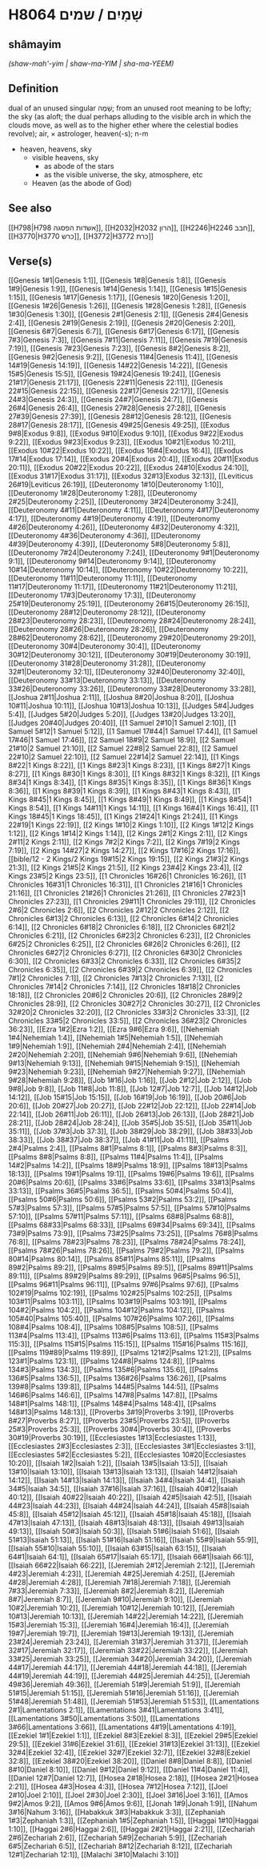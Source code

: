 # H8064 שָׁמַיִם / שמים

## shâmayim

_(shaw-mah'-yim | shaw-ma-YIM | sha-ma-YEEM)_

## Definition

dual of an unused singular שָׁמֶה; from an unused root meaning to be lofty; the sky (as aloft; the dual perhaps alluding to the visible arch in which the clouds move, as well as to the higher ether where the celestial bodies revolve); air, × astrologer, heaven(-s); n-m

- heaven, heavens, sky
  - visible heavens, sky
    - as abode of the stars
    - as the visible universe, the sky, atmosphere, etc
  - Heaven (as the abode of God)

## See also

[[H798|H798 אשדות הפסגה]], [[H2032|H2032 הרון]], [[H2246|H2246 חבב]], [[H3770|H3770 כרש]], [[H3772|H3772 כרת]]

## Verse(s)

[[Genesis 1#1|Genesis 1:1]], [[Genesis 1#8|Genesis 1:8]], [[Genesis 1#9|Genesis 1:9]], [[Genesis 1#14|Genesis 1:14]], [[Genesis 1#15|Genesis 1:15]], [[Genesis 1#17|Genesis 1:17]], [[Genesis 1#20|Genesis 1:20]], [[Genesis 1#26|Genesis 1:26]], [[Genesis 1#28|Genesis 1:28]], [[Genesis 1#30|Genesis 1:30]], [[Genesis 2#1|Genesis 2:1]], [[Genesis 2#4|Genesis 2:4]], [[Genesis 2#19|Genesis 2:19]], [[Genesis 2#20|Genesis 2:20]], [[Genesis 6#7|Genesis 6:7]], [[Genesis 6#17|Genesis 6:17]], [[Genesis 7#3|Genesis 7:3]], [[Genesis 7#11|Genesis 7:11]], [[Genesis 7#19|Genesis 7:19]], [[Genesis 7#23|Genesis 7:23]], [[Genesis 8#2|Genesis 8:2]], [[Genesis 9#2|Genesis 9:2]], [[Genesis 11#4|Genesis 11:4]], [[Genesis 14#19|Genesis 14:19]], [[Genesis 14#22|Genesis 14:22]], [[Genesis 15#5|Genesis 15:5]], [[Genesis 19#24|Genesis 19:24]], [[Genesis 21#17|Genesis 21:17]], [[Genesis 22#11|Genesis 22:11]], [[Genesis 22#15|Genesis 22:15]], [[Genesis 22#17|Genesis 22:17]], [[Genesis 24#3|Genesis 24:3]], [[Genesis 24#7|Genesis 24:7]], [[Genesis 26#4|Genesis 26:4]], [[Genesis 27#28|Genesis 27:28]], [[Genesis 27#39|Genesis 27:39]], [[Genesis 28#12|Genesis 28:12]], [[Genesis 28#17|Genesis 28:17]], [[Genesis 49#25|Genesis 49:25]], [[Exodus 9#8|Exodus 9:8]], [[Exodus 9#10|Exodus 9:10]], [[Exodus 9#22|Exodus 9:22]], [[Exodus 9#23|Exodus 9:23]], [[Exodus 10#21|Exodus 10:21]], [[Exodus 10#22|Exodus 10:22]], [[Exodus 16#4|Exodus 16:4]], [[Exodus 17#14|Exodus 17:14]], [[Exodus 20#4|Exodus 20:4]], [[Exodus 20#11|Exodus 20:11]], [[Exodus 20#22|Exodus 20:22]], [[Exodus 24#10|Exodus 24:10]], [[Exodus 31#17|Exodus 31:17]], [[Exodus 32#13|Exodus 32:13]], [[Leviticus 26#19|Leviticus 26:19]], [[Deuteronomy 1#10|Deuteronomy 1:10]], [[Deuteronomy 1#28|Deuteronomy 1:28]], [[Deuteronomy 2#25|Deuteronomy 2:25]], [[Deuteronomy 3#24|Deuteronomy 3:24]], [[Deuteronomy 4#11|Deuteronomy 4:11]], [[Deuteronomy 4#17|Deuteronomy 4:17]], [[Deuteronomy 4#19|Deuteronomy 4:19]], [[Deuteronomy 4#26|Deuteronomy 4:26]], [[Deuteronomy 4#32|Deuteronomy 4:32]], [[Deuteronomy 4#36|Deuteronomy 4:36]], [[Deuteronomy 4#39|Deuteronomy 4:39]], [[Deuteronomy 5#8|Deuteronomy 5:8]], [[Deuteronomy 7#24|Deuteronomy 7:24]], [[Deuteronomy 9#1|Deuteronomy 9:1]], [[Deuteronomy 9#14|Deuteronomy 9:14]], [[Deuteronomy 10#14|Deuteronomy 10:14]], [[Deuteronomy 10#22|Deuteronomy 10:22]], [[Deuteronomy 11#11|Deuteronomy 11:11]], [[Deuteronomy 11#17|Deuteronomy 11:17]], [[Deuteronomy 11#21|Deuteronomy 11:21]], [[Deuteronomy 17#3|Deuteronomy 17:3]], [[Deuteronomy 25#19|Deuteronomy 25:19]], [[Deuteronomy 26#15|Deuteronomy 26:15]], [[Deuteronomy 28#12|Deuteronomy 28:12]], [[Deuteronomy 28#23|Deuteronomy 28:23]], [[Deuteronomy 28#24|Deuteronomy 28:24]], [[Deuteronomy 28#26|Deuteronomy 28:26]], [[Deuteronomy 28#62|Deuteronomy 28:62]], [[Deuteronomy 29#20|Deuteronomy 29:20]], [[Deuteronomy 30#4|Deuteronomy 30:4]], [[Deuteronomy 30#12|Deuteronomy 30:12]], [[Deuteronomy 30#19|Deuteronomy 30:19]], [[Deuteronomy 31#28|Deuteronomy 31:28]], [[Deuteronomy 32#1|Deuteronomy 32:1]], [[Deuteronomy 32#40|Deuteronomy 32:40]], [[Deuteronomy 33#13|Deuteronomy 33:13]], [[Deuteronomy 33#26|Deuteronomy 33:26]], [[Deuteronomy 33#28|Deuteronomy 33:28]], [[Joshua 2#11|Joshua 2:11]], [[Joshua 8#20|Joshua 8:20]], [[Joshua 10#11|Joshua 10:11]], [[Joshua 10#13|Joshua 10:13]], [[Judges 5#4|Judges 5:4]], [[Judges 5#20|Judges 5:20]], [[Judges 13#20|Judges 13:20]], [[Judges 20#40|Judges 20:40]], [[1 Samuel 2#10|1 Samuel 2:10]], [[1 Samuel 5#12|1 Samuel 5:12]], [[1 Samuel 17#44|1 Samuel 17:44]], [[1 Samuel 17#46|1 Samuel 17:46]], [[2 Samuel 18#9|2 Samuel 18:9]], [[2 Samuel 21#10|2 Samuel 21:10]], [[2 Samuel 22#8|2 Samuel 22:8]], [[2 Samuel 22#10|2 Samuel 22:10]], [[2 Samuel 22#14|2 Samuel 22:14]], [[1 Kings 8#22|1 Kings 8:22]], [[1 Kings 8#23|1 Kings 8:23]], [[1 Kings 8#27|1 Kings 8:27]], [[1 Kings 8#30|1 Kings 8:30]], [[1 Kings 8#32|1 Kings 8:32]], [[1 Kings 8#34|1 Kings 8:34]], [[1 Kings 8#35|1 Kings 8:35]], [[1 Kings 8#36|1 Kings 8:36]], [[1 Kings 8#39|1 Kings 8:39]], [[1 Kings 8#43|1 Kings 8:43]], [[1 Kings 8#45|1 Kings 8:45]], [[1 Kings 8#49|1 Kings 8:49]], [[1 Kings 8#54|1 Kings 8:54]], [[1 Kings 14#11|1 Kings 14:11]], [[1 Kings 16#4|1 Kings 16:4]], [[1 Kings 18#45|1 Kings 18:45]], [[1 Kings 21#24|1 Kings 21:24]], [[1 Kings 22#19|1 Kings 22:19]], [[2 Kings 1#10|2 Kings 1:10]], [[2 Kings 1#12|2 Kings 1:12]], [[2 Kings 1#14|2 Kings 1:14]], [[2 Kings 2#1|2 Kings 2:1]], [[2 Kings 2#11|2 Kings 2:11]], [[2 Kings 7#2|2 Kings 7:2]], [[2 Kings 7#19|2 Kings 7:19]], [[2 Kings 14#27|2 Kings 14:27]], [[2 Kings 17#16|2 Kings 17:16]], [[bible/12 - 2 Kings/2 Kings 19#15|2 Kings 19:15]], [[2 Kings 21#3|2 Kings 21:3]], [[2 Kings 21#5|2 Kings 21:5]], [[2 Kings 23#4|2 Kings 23:4]], [[2 Kings 23#5|2 Kings 23:5]], [[1 Chronicles 16#26|1 Chronicles 16:26]], [[1 Chronicles 16#31|1 Chronicles 16:31]], [[1 Chronicles 21#16|1 Chronicles 21:16]], [[1 Chronicles 21#26|1 Chronicles 21:26]], [[1 Chronicles 27#23|1 Chronicles 27:23]], [[1 Chronicles 29#11|1 Chronicles 29:11]], [[2 Chronicles 2#6|2 Chronicles 2:6]], [[2 Chronicles 2#12|2 Chronicles 2:12]], [[2 Chronicles 6#13|2 Chronicles 6:13]], [[2 Chronicles 6#14|2 Chronicles 6:14]], [[2 Chronicles 6#18|2 Chronicles 6:18]], [[2 Chronicles 6#21|2 Chronicles 6:21]], [[2 Chronicles 6#23|2 Chronicles 6:23]], [[2 Chronicles 6#25|2 Chronicles 6:25]], [[2 Chronicles 6#26|2 Chronicles 6:26]], [[2 Chronicles 6#27|2 Chronicles 6:27]], [[2 Chronicles 6#30|2 Chronicles 6:30]], [[2 Chronicles 6#33|2 Chronicles 6:33]], [[2 Chronicles 6#35|2 Chronicles 6:35]], [[2 Chronicles 6#39|2 Chronicles 6:39]], [[2 Chronicles 7#1|2 Chronicles 7:1]], [[2 Chronicles 7#13|2 Chronicles 7:13]], [[2 Chronicles 7#14|2 Chronicles 7:14]], [[2 Chronicles 18#18|2 Chronicles 18:18]], [[2 Chronicles 20#6|2 Chronicles 20:6]], [[2 Chronicles 28#9|2 Chronicles 28:9]], [[2 Chronicles 30#27|2 Chronicles 30:27]], [[2 Chronicles 32#20|2 Chronicles 32:20]], [[2 Chronicles 33#3|2 Chronicles 33:3]], [[2 Chronicles 33#5|2 Chronicles 33:5]], [[2 Chronicles 36#23|2 Chronicles 36:23]], [[Ezra 1#2|Ezra 1:2]], [[Ezra 9#6|Ezra 9:6]], [[Nehemiah 1#4|Nehemiah 1:4]], [[Nehemiah 1#5|Nehemiah 1:5]], [[Nehemiah 1#9|Nehemiah 1:9]], [[Nehemiah 2#4|Nehemiah 2:4]], [[Nehemiah 2#20|Nehemiah 2:20]], [[Nehemiah 9#6|Nehemiah 9:6]], [[Nehemiah 9#13|Nehemiah 9:13]], [[Nehemiah 9#15|Nehemiah 9:15]], [[Nehemiah 9#23|Nehemiah 9:23]], [[Nehemiah 9#27|Nehemiah 9:27]], [[Nehemiah 9#28|Nehemiah 9:28]], [[Job 1#16|Job 1:16]], [[Job 2#12|Job 2:12]], [[Job 9#8|Job 9:8]], [[Job 11#8|Job 11:8]], [[Job 12#7|Job 12:7]], [[Job 14#12|Job 14:12]], [[Job 15#15|Job 15:15]], [[Job 16#19|Job 16:19]], [[Job 20#6|Job 20:6]], [[Job 20#27|Job 20:27]], [[Job 22#12|Job 22:12]], [[Job 22#14|Job 22:14]], [[Job 26#11|Job 26:11]], [[Job 26#13|Job 26:13]], [[Job 28#21|Job 28:21]], [[Job 28#24|Job 28:24]], [[Job 35#5|Job 35:5]], [[Job 35#11|Job 35:11]], [[Job 37#3|Job 37:3]], [[Job 38#29|Job 38:29]], [[Job 38#33|Job 38:33]], [[Job 38#37|Job 38:37]], [[Job 41#11|Job 41:11]], [[Psalms 2#4|Psalms 2:4]], [[Psalms 8#1|Psalms 8:1]], [[Psalms 8#3|Psalms 8:3]], [[Psalms 8#8|Psalms 8:8]], [[Psalms 11#4|Psalms 11:4]], [[Psalms 14#2|Psalms 14:2]], [[Psalms 18#9|Psalms 18:9]], [[Psalms 18#13|Psalms 18:13]], [[Psalms 19#1|Psalms 19:1]], [[Psalms 19#6|Psalms 19:6]], [[Psalms 20#6|Psalms 20:6]], [[Psalms 33#6|Psalms 33:6]], [[Psalms 33#13|Psalms 33:13]], [[Psalms 36#5|Psalms 36:5]], [[Psalms 50#4|Psalms 50:4]], [[Psalms 50#6|Psalms 50:6]], [[Psalms 53#2|Psalms 53:2]], [[Psalms 57#3|Psalms 57:3]], [[Psalms 57#5|Psalms 57:5]], [[Psalms 57#10|Psalms 57:10]], [[Psalms 57#11|Psalms 57:11]], [[Psalms 68#8|Psalms 68:8]], [[Psalms 68#33|Psalms 68:33]], [[Psalms 69#34|Psalms 69:34]], [[Psalms 73#9|Psalms 73:9]], [[Psalms 73#25|Psalms 73:25]], [[Psalms 76#8|Psalms 76:8]], [[Psalms 78#23|Psalms 78:23]], [[Psalms 78#24|Psalms 78:24]], [[Psalms 78#26|Psalms 78:26]], [[Psalms 79#2|Psalms 79:2]], [[Psalms 80#14|Psalms 80:14]], [[Psalms 85#11|Psalms 85:11]], [[Psalms 89#2|Psalms 89:2]], [[Psalms 89#5|Psalms 89:5]], [[Psalms 89#11|Psalms 89:11]], [[Psalms 89#29|Psalms 89:29]], [[Psalms 96#5|Psalms 96:5]], [[Psalms 96#11|Psalms 96:11]], [[Psalms 97#6|Psalms 97:6]], [[Psalms 102#19|Psalms 102:19]], [[Psalms 102#25|Psalms 102:25]], [[Psalms 103#11|Psalms 103:11]], [[Psalms 103#19|Psalms 103:19]], [[Psalms 104#2|Psalms 104:2]], [[Psalms 104#12|Psalms 104:12]], [[Psalms 105#40|Psalms 105:40]], [[Psalms 107#26|Psalms 107:26]], [[Psalms 108#4|Psalms 108:4]], [[Psalms 108#5|Psalms 108:5]], [[Psalms 113#4|Psalms 113:4]], [[Psalms 113#6|Psalms 113:6]], [[Psalms 115#3|Psalms 115:3]], [[Psalms 115#15|Psalms 115:15]], [[Psalms 115#16|Psalms 115:16]], [[Psalms 119#89|Psalms 119:89]], [[Psalms 121#2|Psalms 121:2]], [[Psalms 123#1|Psalms 123:1]], [[Psalms 124#8|Psalms 124:8]], [[Psalms 134#3|Psalms 134:3]], [[Psalms 135#6|Psalms 135:6]], [[Psalms 136#5|Psalms 136:5]], [[Psalms 136#26|Psalms 136:26]], [[Psalms 139#8|Psalms 139:8]], [[Psalms 144#5|Psalms 144:5]], [[Psalms 146#6|Psalms 146:6]], [[Psalms 147#8|Psalms 147:8]], [[Psalms 148#1|Psalms 148:1]], [[Psalms 148#4|Psalms 148:4]], [[Psalms 148#13|Psalms 148:13]], [[Proverbs 3#19|Proverbs 3:19]], [[Proverbs 8#27|Proverbs 8:27]], [[Proverbs 23#5|Proverbs 23:5]], [[Proverbs 25#3|Proverbs 25:3]], [[Proverbs 30#4|Proverbs 30:4]], [[Proverbs 30#19|Proverbs 30:19]], [[Ecclesiastes 1#13|Ecclesiastes 1:13]], [[Ecclesiastes 2#3|Ecclesiastes 2:3]], [[Ecclesiastes 3#1|Ecclesiastes 3:1]], [[Ecclesiastes 5#2|Ecclesiastes 5:2]], [[Ecclesiastes 10#20|Ecclesiastes 10:20]], [[Isaiah 1#2|Isaiah 1:2]], [[Isaiah 13#5|Isaiah 13:5]], [[Isaiah 13#10|Isaiah 13:10]], [[Isaiah 13#13|Isaiah 13:13]], [[Isaiah 14#12|Isaiah 14:12]], [[Isaiah 14#13|Isaiah 14:13]], [[Isaiah 34#4|Isaiah 34:4]], [[Isaiah 34#5|Isaiah 34:5]], [[Isaiah 37#16|Isaiah 37:16]], [[Isaiah 40#12|Isaiah 40:12]], [[Isaiah 40#22|Isaiah 40:22]], [[Isaiah 42#5|Isaiah 42:5]], [[Isaiah 44#23|Isaiah 44:23]], [[Isaiah 44#24|Isaiah 44:24]], [[Isaiah 45#8|Isaiah 45:8]], [[Isaiah 45#12|Isaiah 45:12]], [[Isaiah 45#18|Isaiah 45:18]], [[Isaiah 47#13|Isaiah 47:13]], [[Isaiah 48#13|Isaiah 48:13]], [[Isaiah 49#13|Isaiah 49:13]], [[Isaiah 50#3|Isaiah 50:3]], [[Isaiah 51#6|Isaiah 51:6]], [[Isaiah 51#13|Isaiah 51:13]], [[Isaiah 51#16|Isaiah 51:16]], [[Isaiah 55#9|Isaiah 55:9]], [[Isaiah 55#10|Isaiah 55:10]], [[Isaiah 63#15|Isaiah 63:15]], [[Isaiah 64#1|Isaiah 64:1]], [[Isaiah 65#17|Isaiah 65:17]], [[Isaiah 66#1|Isaiah 66:1]], [[Isaiah 66#22|Isaiah 66:22]], [[Jeremiah 2#12|Jeremiah 2:12]], [[Jeremiah 4#23|Jeremiah 4:23]], [[Jeremiah 4#25|Jeremiah 4:25]], [[Jeremiah 4#28|Jeremiah 4:28]], [[Jeremiah 7#18|Jeremiah 7:18]], [[Jeremiah 7#33|Jeremiah 7:33]], [[Jeremiah 8#2|Jeremiah 8:2]], [[Jeremiah 8#7|Jeremiah 8:7]], [[Jeremiah 9#10|Jeremiah 9:10]], [[Jeremiah 10#2|Jeremiah 10:2]], [[Jeremiah 10#12|Jeremiah 10:12]], [[Jeremiah 10#13|Jeremiah 10:13]], [[Jeremiah 14#22|Jeremiah 14:22]], [[Jeremiah 15#3|Jeremiah 15:3]], [[Jeremiah 16#4|Jeremiah 16:4]], [[Jeremiah 19#7|Jeremiah 19:7]], [[Jeremiah 19#13|Jeremiah 19:13]], [[Jeremiah 23#24|Jeremiah 23:24]], [[Jeremiah 31#37|Jeremiah 31:37]], [[Jeremiah 32#17|Jeremiah 32:17]], [[Jeremiah 33#22|Jeremiah 33:22]], [[Jeremiah 33#25|Jeremiah 33:25]], [[Jeremiah 34#20|Jeremiah 34:20]], [[Jeremiah 44#17|Jeremiah 44:17]], [[Jeremiah 44#18|Jeremiah 44:18]], [[Jeremiah 44#19|Jeremiah 44:19]], [[Jeremiah 44#25|Jeremiah 44:25]], [[Jeremiah 49#36|Jeremiah 49:36]], [[Jeremiah 51#9|Jeremiah 51:9]], [[Jeremiah 51#15|Jeremiah 51:15]], [[Jeremiah 51#16|Jeremiah 51:16]], [[Jeremiah 51#48|Jeremiah 51:48]], [[Jeremiah 51#53|Jeremiah 51:53]], [[Lamentations 2#1|Lamentations 2:1]], [[Lamentations 3#41|Lamentations 3:41]], [[Lamentations 3#50|Lamentations 3:50]], [[Lamentations 3#66|Lamentations 3:66]], [[Lamentations 4#19|Lamentations 4:19]], [[Ezekiel 1#1|Ezekiel 1:1]], [[Ezekiel 8#3|Ezekiel 8:3]], [[Ezekiel 29#5|Ezekiel 29:5]], [[Ezekiel 31#6|Ezekiel 31:6]], [[Ezekiel 31#13|Ezekiel 31:13]], [[Ezekiel 32#4|Ezekiel 32:4]], [[Ezekiel 32#7|Ezekiel 32:7]], [[Ezekiel 32#8|Ezekiel 32:8]], [[Ezekiel 38#20|Ezekiel 38:20]], [[Daniel 8#8|Daniel 8:8]], [[Daniel 8#10|Daniel 8:10]], [[Daniel 9#12|Daniel 9:12]], [[Daniel 11#4|Daniel 11:4]], [[Daniel 12#7|Daniel 12:7]], [[Hosea 2#18|Hosea 2:18]], [[Hosea 2#21|Hosea 2:21]], [[Hosea 4#3|Hosea 4:3]], [[Hosea 7#12|Hosea 7:12]], [[Joel 2#10|Joel 2:10]], [[Joel 2#30|Joel 2:30]], [[Joel 3#16|Joel 3:16]], [[Amos 9#2|Amos 9:2]], [[Amos 9#6|Amos 9:6]], [[Jonah 1#9|Jonah 1:9]], [[Nahum 3#16|Nahum 3:16]], [[Habakkuk 3#3|Habakkuk 3:3]], [[Zephaniah 1#3|Zephaniah 1:3]], [[Zephaniah 1#5|Zephaniah 1:5]], [[Haggai 1#10|Haggai 1:10]], [[Haggai 2#6|Haggai 2:6]], [[Haggai 2#21|Haggai 2:21]], [[Zechariah 2#6|Zechariah 2:6]], [[Zechariah 5#9|Zechariah 5:9]], [[Zechariah 6#5|Zechariah 6:5]], [[Zechariah 8#12|Zechariah 8:12]], [[Zechariah 12#1|Zechariah 12:1]], [[Malachi 3#10|Malachi 3:10]]